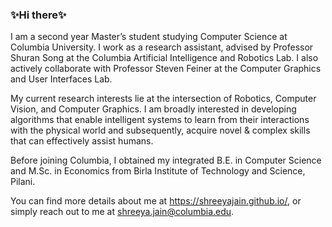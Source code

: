 ### ✨Hi there✨

<!--
**shreeyajain/shreeyajain** is a  _special_ ✨ repository because its `README.md` (this file) appears on your GitHub profile.

Here are some ideas to get you started:

- 🔭 I’m currently working on ...
- 🌱 I’m currently learning ...
- 👯 I’m looking to collaborate on ...
- 🤔 I’m looking for help with ...
- 💬 Ask me about ...
- 📫 How to reach me: ...
- 😄 Pronouns: ...
- ⚡ Fun fact: ...
-->

I am a second year Master’s student studying Computer Science at Columbia University. I work as a research assistant, advised by Professor Shuran Song at the Columbia Artificial Intelligence and Robotics Lab. I also actively collaborate with Professor Steven Feiner at the Computer Graphics and User Interfaces Lab.

My current research interests lie at the intersection of Robotics, Computer Vision, and Computer Graphics. I am broadly interested in developing algorithms that enable intelligent systems to learn from their interactions with the physical world and subsequently, acquire novel & complex skills that can effectively assist humans.

Before joining Columbia, I obtained my integrated B.E. in Computer Science and M.Sc. in Economics from Birla Institute of Technology and Science, Pilani.

You can find more details about me at https://shreeyajain.github.io/, or simply reach out to me at shreeya.jain@columbia.edu.
